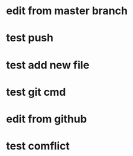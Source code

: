 
# edit from master branch
# test push
# test add new file
# test git cmd
# edit from github
# test comflict
